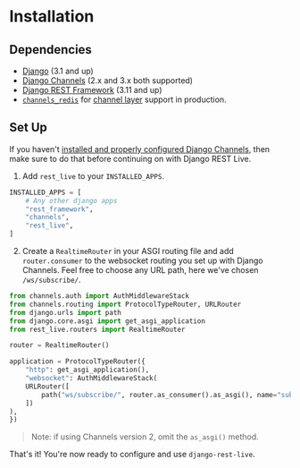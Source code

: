 # Installation

## Dependencies

- [Django](https://github.com/django/django/) (3.1 and up)
- [Django Channels](https://github.com/django/channels) (2.x and 3.x both supported)
- [Django REST Framework](https://github.com/encode/django-rest-framework/) (3.11 and up)
- [`channels_redis`](https://github.com/django/channels_redis) for
  [channel layer](https://channels.readthedocs.io/en/latest/topics/channel_layers.html) support in production.

## Set Up

If you haven't
[installed and properly configured Django Channels](https://channels.readthedocs.io/en/latest/installation.html),
then make sure to do that before continuing on with Django REST Live.

1. Add `rest_live` to your `INSTALLED_APPS`.

```python
INSTALLED_APPS = [
    # Any other django apps
    "rest_framework",
    "channels",
    "rest_live",
]
```

2. Create a `RealtimeRouter` in your ASGI routing file and add `router.consumer` to the websocket routing you set up with Django Channels. Feel free to choose any URL path, here we've chosen `/ws/subscribe/`.

```python
from channels.auth import AuthMiddlewareStack
from channels.routing import ProtocolTypeRouter, URLRouter
from django.urls import path
from django.core.asgi import get_asgi_application
from rest_live.routers import RealtimeRouter

router = RealtimeRouter()

application = ProtocolTypeRouter({
    "http": get_asgi_application(),
    "websocket": AuthMiddlewareStack(
    URLRouter([
        path("ws/subscribe/", router.as_consumer().as_asgi(), name="subscriptions"),
    ])
),
})
```

> Note: if using Channels version 2, omit the `as_asgi()` method.

That's it! You're now ready to configure and use `django-rest-live`.

